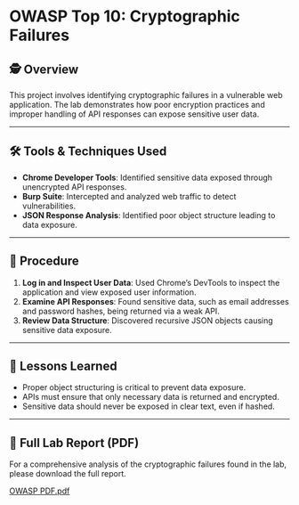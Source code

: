 # OWASP Top 10: Cryptographic Failures

## 🕵️ Overview

This project involves identifying cryptographic failures in a vulnerable web application. The lab demonstrates how poor encryption practices and improper handling of API responses can expose sensitive user data.

---

## 🛠️ Tools & Techniques Used

- **Chrome Developer Tools**: Identified sensitive data exposed through unencrypted API responses.
- **Burp Suite**: Intercepted and analyzed web traffic to detect vulnerabilities.
- **JSON Response Analysis**: Identified poor object structure leading to data exposure.

---

## 🧪 Procedure

1. **Log in and Inspect User Data**: Used Chrome’s DevTools to inspect the application and view exposed user information.
2. **Examine API Responses**: Found sensitive data, such as email addresses and password hashes, being returned via a weak API.
3. **Review Data Structure**: Discovered recursive JSON objects causing sensitive data exposure.

---

## 🧠 Lessons Learned

- Proper object structuring is critical to prevent data exposure.
- APIs must ensure that only necessary data is returned and encrypted.
- Sensitive data should never be exposed in clear text, even if hashed.

---

## 📄 Full Lab Report (PDF)

For a comprehensive analysis of the cryptographic failures found in the lab, please download the full report.

[OWASP PDF.pdf](https://github.com/user-attachments/files/19912506/OWASP.PDF.pdf)

